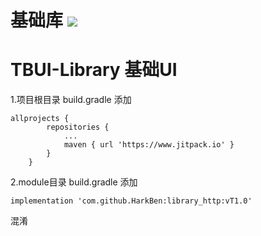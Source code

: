 # 基础库 [![](https://www.jitpack.io/v/HarkBen/library_http.svg)](https://www.jitpack.io/#HarkBen/library_http)

# TBUI-Library 基础UI

1.项目根目录 build.gradle 添加
```
allprojects {
		repositories {
			...
			maven { url 'https://www.jitpack.io' }
		}
	}
```

2.module目录 build.gradle 添加

```
implementation 'com.github.HarkBen:library_http:vT1.0'
```

混淆

```

```

